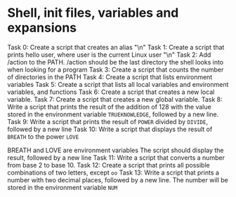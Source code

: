 # Shell, init files, variables and expansions

Task 0:	Create a script that creates an alias "\n"
Task 1:	Create a script that prints hello user, where user is the current Linux user "\n"
Task 2:	Add /action to the PATH. /action should be the last directory the shell looks into when looking for a program
Task 3:	Create a script that counts the number of directories in the PATH
Task 4: Create a script that lists environment variables
Task 5:	Create a script that lists all local variables and environment variables, and functions
Task 6:	Create a script that creates a new local variable.
Task 7:	Create a script that creates a new global variable.
Task 8:	Write a script that prints the result of the addition of 128 with the value stored in the environment variable `TRUEKNOWLEDGE`, followed by a new line.
Task 9:	Write a script that prints the result of `POWER` divided by `DIVIDE`, followed by a new line
Task 10: Write a script that displays the result of `BREATH` to the power `LOVE`

BREATH and LOVE are environment variables
The script should display the result, followed by a new line
Task 11: Write a script that converts a number from base 2 to base 10.
Task 12: Create a script that prints all possible combinations of two letters, except `oo`
Task 13: Write a script that prints a number with two decimal places, followed by a new line.
The number will be stored in the environment variable `NUM`
